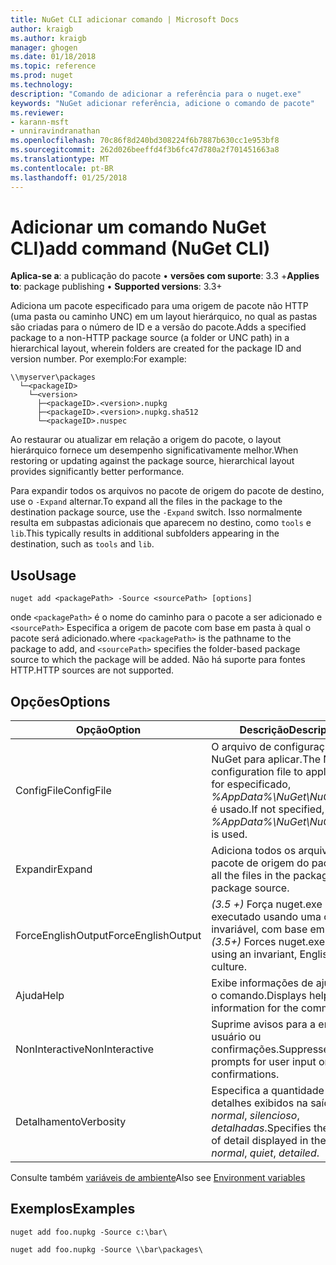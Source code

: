 ```yaml
---
title: NuGet CLI adicionar comando | Microsoft Docs
author: kraigb
ms.author: kraigb
manager: ghogen
ms.date: 01/18/2018
ms.topic: reference
ms.prod: nuget
ms.technology: 
description: "Comando de adicionar a referência para o nuget.exe"
keywords: "NuGet adicionar referência, adicione o comando de pacote"
ms.reviewer:
- karann-msft
- unniravindranathan
ms.openlocfilehash: 70c86f8d240bd308224f6b7887b630cc1e953bf8
ms.sourcegitcommit: 262d026beeffd4f3b6fc47d780a2f701451663a8
ms.translationtype: MT
ms.contentlocale: pt-BR
ms.lasthandoff: 01/25/2018
---
```

# <a name="add-command-nuget-cli"></a><span data-ttu-id="303fa-104">Adicionar um comando NuGet CLI)</span><span class="sxs-lookup"><span data-stu-id="303fa-104">add command (NuGet CLI)</span></span>

<span data-ttu-id="303fa-105">**Aplica-se a**: a publicação do pacote &bullet; **versões com suporte**: 3.3 +</span><span class="sxs-lookup"><span data-stu-id="303fa-105">**Applies to**: package publishing &bullet; **Supported versions**: 3.3+</span></span>

<span data-ttu-id="303fa-106">Adiciona um pacote especificado para uma origem de pacote não HTTP (uma pasta ou caminho UNC) em um layout hierárquico, no qual as pastas são criadas para o número de ID e a versão do pacote.</span><span class="sxs-lookup"><span data-stu-id="303fa-106">Adds a specified package to a non-HTTP package source (a folder or UNC path) in a hierarchical layout, wherein folders are created for the package ID and version number.</span></span> <span data-ttu-id="303fa-107">Por exemplo:</span><span class="sxs-lookup"><span data-stu-id="303fa-107">For example:</span></span>

    \\myserver\packages
      └─<packageID>
        └─<version>
          ├─<packageID>.<version>.nupkg
          ├─<packageID>.<version>.nupkg.sha512
          └─<packageID>.nuspec

<span data-ttu-id="303fa-108">Ao restaurar ou atualizar em relação a origem do pacote, o layout hierárquico fornece um desempenho significativamente melhor.</span><span class="sxs-lookup"><span data-stu-id="303fa-108">When restoring or updating against the package source, hierarchical layout provides significantly better performance.</span></span>

<span data-ttu-id="303fa-109">Para expandir todos os arquivos no pacote de origem do pacote de destino, use o `-Expand` alternar.</span><span class="sxs-lookup"><span data-stu-id="303fa-109">To expand all the files in the package to the destination package source, use the `-Expand` switch.</span></span> <span data-ttu-id="303fa-110">Isso normalmente resulta em subpastas adicionais que aparecem no destino, como `tools` e `lib`.</span><span class="sxs-lookup"><span data-stu-id="303fa-110">This typically results in additional subfolders appearing in the destination, such as `tools` and `lib`.</span></span>

## <a name="usage"></a><span data-ttu-id="303fa-111">Uso</span><span class="sxs-lookup"><span data-stu-id="303fa-111">Usage</span></span>

```cli
nuget add <packagePath> -Source <sourcePath> [options]
```

<span data-ttu-id="303fa-112">onde `<packagePath>` é o nome do caminho para o pacote a ser adicionado e `<sourcePath>` Especifica a origem de pacote com base em pasta à qual o pacote será adicionado.</span><span class="sxs-lookup"><span data-stu-id="303fa-112">where `<packagePath>` is the pathname to the package to add, and `<sourcePath>` specifies the folder-based package source to which the package will be added.</span></span> <span data-ttu-id="303fa-113">Não há suporte para fontes HTTP.</span><span class="sxs-lookup"><span data-stu-id="303fa-113">HTTP sources are not supported.</span></span>

## <a name="options"></a><span data-ttu-id="303fa-114">Opções</span><span class="sxs-lookup"><span data-stu-id="303fa-114">Options</span></span>

| <span data-ttu-id="303fa-115">Opção</span><span class="sxs-lookup"><span data-stu-id="303fa-115">Option</span></span> | <span data-ttu-id="303fa-116">Descrição</span><span class="sxs-lookup"><span data-stu-id="303fa-116">Description</span></span> |
| --- | --- |
| <span data-ttu-id="303fa-117">ConfigFile</span><span class="sxs-lookup"><span data-stu-id="303fa-117">ConfigFile</span></span> | <span data-ttu-id="303fa-118">O arquivo de configuração do NuGet para aplicar.</span><span class="sxs-lookup"><span data-stu-id="303fa-118">The NuGet configuration file to apply.</span></span> <span data-ttu-id="303fa-119">Se não for especificado, *%AppData%\NuGet\NuGet.Config* é usado.</span><span class="sxs-lookup"><span data-stu-id="303fa-119">If not specified, *%AppData%\NuGet\NuGet.Config* is used.</span></span>| 
| <span data-ttu-id="303fa-120">Expandir</span><span class="sxs-lookup"><span data-stu-id="303fa-120">Expand</span></span> | <span data-ttu-id="303fa-121">Adiciona todos os arquivos no pacote de origem do pacote.</span><span class="sxs-lookup"><span data-stu-id="303fa-121">Adds all the files in the package to the package source.</span></span> |
| <span data-ttu-id="303fa-122">ForceEnglishOutput</span><span class="sxs-lookup"><span data-stu-id="303fa-122">ForceEnglishOutput</span></span> | <span data-ttu-id="303fa-123">*(3.5 +)*  Força nuget.exe para ser executado usando uma cultura invariável, com base em inglês.</span><span class="sxs-lookup"><span data-stu-id="303fa-123">*(3.5+)* Forces nuget.exe to run using an invariant, English-based culture.</span></span> |
| <span data-ttu-id="303fa-124">Ajuda</span><span class="sxs-lookup"><span data-stu-id="303fa-124">Help</span></span> | <span data-ttu-id="303fa-125">Exibe informações de ajuda para o comando.</span><span class="sxs-lookup"><span data-stu-id="303fa-125">Displays help information for the command.</span></span> |
| <span data-ttu-id="303fa-126">NonInteractive</span><span class="sxs-lookup"><span data-stu-id="303fa-126">NonInteractive</span></span> | <span data-ttu-id="303fa-127">Suprime avisos para a entrada do usuário ou confirmações.</span><span class="sxs-lookup"><span data-stu-id="303fa-127">Suppresses prompts for user input or confirmations.</span></span> |
| <span data-ttu-id="303fa-128">Detalhamento</span><span class="sxs-lookup"><span data-stu-id="303fa-128">Verbosity</span></span> | <span data-ttu-id="303fa-129">Especifica a quantidade de detalhes exibidos na saída: *normal*, *silencioso*, *detalhadas*.</span><span class="sxs-lookup"><span data-stu-id="303fa-129">Specifies the amount of detail displayed in the output: *normal*, *quiet*, *detailed*.</span></span> |

<span data-ttu-id="303fa-130">Consulte também [variáveis de ambiente](cli-ref-environment-variables.md)</span><span class="sxs-lookup"><span data-stu-id="303fa-130">Also see [Environment variables](cli-ref-environment-variables.md)</span></span>

## <a name="examples"></a><span data-ttu-id="303fa-131">Exemplos</span><span class="sxs-lookup"><span data-stu-id="303fa-131">Examples</span></span>

```cli
nuget add foo.nupkg -Source c:\bar\

nuget add foo.nupkg -Source \\bar\packages\
```
